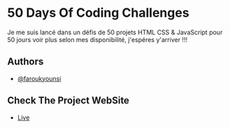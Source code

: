 
# 50 Days Of Coding Challenges

Je me suis lancé dans un défis de 50 projets HTML CSS & JavaScript pour 50 jours voir plus selon mes disponibilité, j'espéres y'arriver !!!


## Authors

- [@faroukyounsi](https://www.linkedin.com/in/faroukyounsi/)

## Check The Project WebSite

- [Live](https://pharouqy.github.io/hidden_search_Widget/)